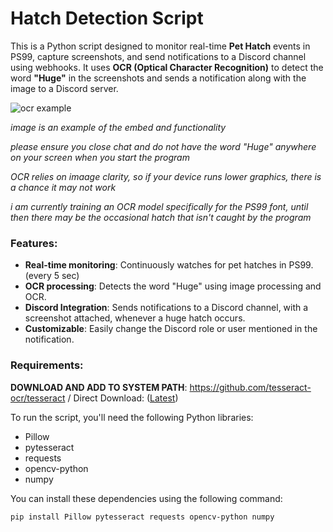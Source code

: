 # Hatch Detection Script

This is a Python script designed to monitor real-time **Pet Hatch** events in PS99, capture screenshots, and send notifications to a Discord channel using webhooks. It uses **OCR (Optical Character Recognition)** to detect the word **"Huge"** in the screenshots and sends a notification along with the image to a Discord server.

![ocr example](https://github.com/user-attachments/assets/4656955a-c5db-40f7-9f7e-3c36d74283db)

*image is an example of the embed and functionality*

*please ensure you close chat and do not have the word "Huge" anywhere on your screen when you start the program*

*OCR relies on imaage clarity, so if your device runs lower graphics, there is a chance it may not work*

*i am currently training an OCR model specifically for the PS99 font, until then there may be the occasional hatch that isn't caught by the program*

### Features:
- **Real-time monitoring**: Continuously watches for pet hatches in PS99. (every 5 sec)
- **OCR processing**: Detects the word "Huge" using image processing and OCR.
- **Discord Integration**: Sends notifications to a Discord channel, with a screenshot attached, whenever a huge hatch occurs.
- **Customizable**: Easily change the Discord role or user mentioned in the notification.

### Requirements:

**DOWNLOAD AND ADD TO SYSTEM PATH**: https://github.com/tesseract-ocr/tesseract / Direct Download: ([Latest](https://github.com/tesseract-ocr/tesseract/releases/download/5.5.0/tesseract-ocr-w64-setup-5.5.0.20241111.exe))

To run the script, you'll need the following Python libraries:
- Pillow
- pytesseract
- requests
- opencv-python
- numpy

You can install these dependencies using the following command:
```bash
pip install Pillow pytesseract requests opencv-python numpy
